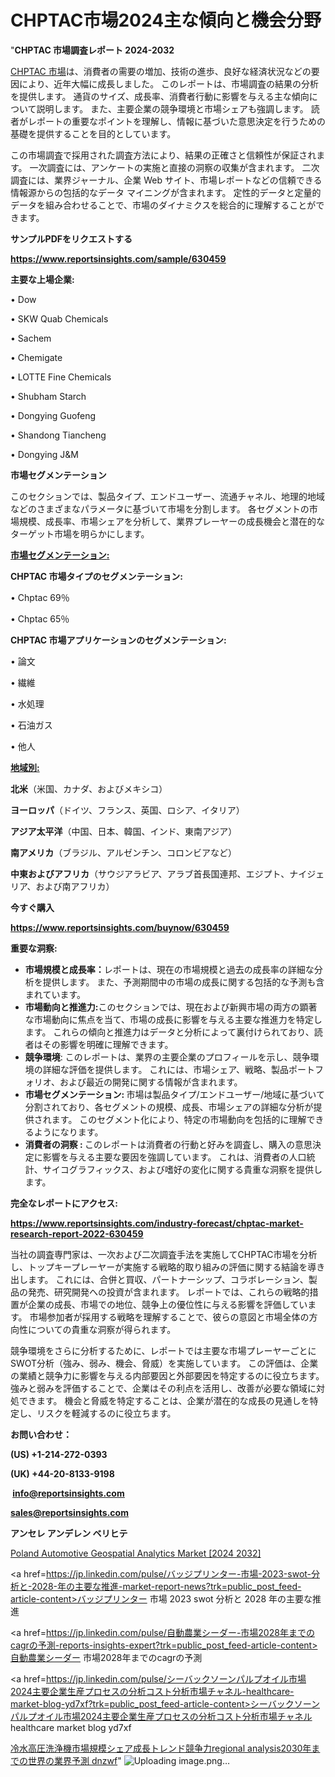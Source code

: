 # CHPTAC市場2024主な傾向と機会分野

"<strong>CHPTAC 市場調査レポート 2024-2032</strong>

<a href=https://www.reportsinsights.com/sample/630459>CHPTAC 市場</a>は、消費者の需要の増加、技術の進歩、良好な経済状況などの要因により、近年大幅に成長しました。 このレポートは、市場調査の結果の分析を提供します。 通貨のサイズ、成長率、消費者行動に影響を与える主な傾向について説明します。 また、主要企業の競争環境と市場シェアも強調します。 読者がレポートの重要なポイントを理解し、情報に基づいた意思決定を行うための基礎を提供することを目的としています。

この市場調査で採用された調査方法により、結果の正確さと信頼性が保証されます。 一次調査には、アンケートの実施と直接の洞察の収集が含まれます。 二次調査には、業界ジャーナル、企業 Web サイト、市場レポートなどの信頼できる情報源からの包括的なデータ マイニングが含まれます。 定性的データと定量的データを組み合わせることで、市場のダイナミクスを総合的に理解することができます。

<strong><b>サンプルPDFをリクエストする</b></strong>

<a href=https://www.reportsinsights.com/sample/630459><strong><u>https://www.reportsinsights.com/sample/630459</u></strong></a>

<strong>主要な上場企業:</strong>

• Dow

• SKW Quab Chemicals

• Sachem

• Chemigate

• LOTTE Fine Chemicals

• Shubham Starch

• Dongying Guofeng

• Shandong Tiancheng

• Dongying J&M

<strong>市場セグメンテーション</strong>

このセクションでは、製品タイプ、エンドユーザー、流通チャネル、地理的地域などのさまざまなパラメータに基づいて市場を分割します。 各セグメントの市場規模、成長率、市場シェアを分析して、業界プレーヤーの成長機会と潜在的なターゲット市場を明らかにします。

<strong><u>市場セグメンテーション</u></strong><strong><u>:</u></strong>

<strong>CHPTAC 市場タイプのセグメンテーション:</strong>

• Chptac 69％

• Chptac 65％

<strong>CHPTAC 市場アプリケーションのセグメンテーション:</strong>

• 論文

• 繊維

• 水処理

• 石油ガス

• 他人

<strong><u>地域別</u></strong><strong><u>:</u></strong>

<strong>北米</strong>（米国、カナダ、およびメキシコ）

<strong>ヨーロッパ</strong>（ドイツ、フランス、英国、ロシア、イタリア）

<strong>アジア太平洋</strong>（中国、日本、韓国、インド、東南アジア）

<strong>南アメリカ</strong>（ブラジル、アルゼンチン、コロンビアなど）

<strong>中東およびアフリカ</strong>（サウジアラビア、アラブ首長国連邦、エジプト、ナイジェリア、および南アフリカ）

<strong>今すぐ購入</strong>

<a href=https://www.reportsinsights.com/buynow/630459><strong><u>https://www.reportsinsights.com/buynow/630459</u></strong></a>

<strong>重要な洞察:</strong>
<ul>
  <li><strong>市場規模と成長率：</strong>レポートは、現在の市場規模と過去の成長率の詳細な分析を提供します。 また、予測期間中の市場の成長に関する包括的な予測も含まれています。</li>
  <li><strong>市場動向と推進力:</strong>このセクションでは、現在および新興市場の両方の顕著な市場動向に焦点を当て、市場の成長に影響を与える主要な推進力を特定します。 これらの傾向と推進力はデータと分析によって裏付けられており、読者はその影響を明確に理解できます。</li>
  <li><strong>競争環境</strong>: このレポートは、業界の主要企業のプロフィールを示し、競争環境の詳細な評価を提供します。 これには、市場シェア、戦略、製品ポートフォリオ、および最近の開発に関する情報が含まれます。</li>
  <li><strong>市場セグメンテーション: </strong>市場は製品タイプ/エンドユーザー/地域に基づいて分割されており、各セグメントの規模、成長、市場シェアの詳細な分析が提供されます。 このセグメント化により、特定の市場動向を包括的に理解できるようになります。</li>
  <li><strong>消費者の洞察 : </strong>このレポートは消費者の行動と好みを調査し、購入の意思決定に影響を与える主要な要因を強調しています。 これは、消費者の人口統計、サイコグラフィックス、および嗜好の変化に関する貴重な洞察を提供します。</li>
</ul>
<strong>完全なレポートにアクセス:</strong>

<a href=https://www.reportsinsights.com/industry-forecast/chptac-market-research-report-2022-630459><strong><u><b>https://www.reportsinsights.com/industry-forecast/chptac-market-research-report-2022-630459</b></u></strong></a>

当社の調査専門家は、一次および二次調査手法を実施してCHPTAC市場を分析し、トップキープレーヤーが実施する戦略的取り組みの評価に関する結論を導き出します。 これには、合併と買収、パートナーシップ、コラボレーション、製品の発売、研究開発への投資が含まれます。 レポートでは、これらの戦略的措置が企業の成長、市場での地位、競争上の優位性に与える影響を評価しています。 市場参加者が採用する戦略を理解することで、彼らの意図と市場全体の方向性についての貴重な洞察が得られます。

競争環境をさらに分析するために、レポートでは主要な市場プレーヤーごとにSWOT分析（強み、弱み、機会、脅威）を実施しています。 この評価は、企業の業績と競争力に影響を与える内部要因と外部要因を特定するのに役立ちます。 強みと弱みを評価することで、企業はその利点を活用し、改善が必要な領域に対処できます。 機会と脅威を特定することは、企業が潜在的な成長の見通しを特定し、リスクを軽減するのに役立ちます。

<strong>お問い合わせ：</strong>

<strong>(US) +1-214-272-0393</strong>

<strong>(UK) +44-20-8133-9198</strong>

<strong> </strong><a href=info@reportsinsights.com><strong><u>info@reportsinsights.com</u></strong></a>

<a href=sales@reportsinsights.com><strong><u>sales@reportsinsights.com</u></strong></a>

<strong>アンセレ アンデレン ベリヒテ</strong>

<a href=https://www.linkedin.com/pulse/poland-automotive-geospatial-analytics-market-eorwe/>Poland Automotive Geospatial Analytics Market [2024 2032]</a>

<a href=https://jp.linkedin.com/pulse/バッジプリンター-市場-2023-swot-分析と-2028-年の主要な推進-market-report-news?trk=public_post_feed-article-content>バッジプリンター 市場 2023 swot 分析と 2028 年の主要な推進</a>

<a href=https://jp.linkedin.com/pulse/自動農業シーダー-市場2028年までのcagrの予測-reports-insights-expert?trk=public_post_feed-article-content>自動農業シーダー 市場2028年までのcagrの予測</a>

<a href=https://jp.linkedin.com/pulse/シーバックソーンパルプオイル市場2024主要企業生産プロセスの分析コスト分析市場チャネル-healthcare-market-blog-yd7xf?trk=public_post_feed-article-content>シーバックソーンパルプオイル市場2024主要企業生産プロセスの分析コスト分析市場チャネル healthcare market blog yd7xf</a>

<a href=https://www.linkedin.com/pulse/冷水高圧洗浄機市場規模シェア成長トレンド競争力regional-analysis2030年までの世界の業界予測-dnzwf/>冷水高圧洗浄機市場規模シェア成長トレンド競争力regional analysis2030年までの世界の業界予測 dnzwf</a>"
![Uploading image.png…]()
